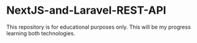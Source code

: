 # NextJS-and-Laravel-REST-API
This repository is for educational purposes only. This will be my progress learning both technologies.
